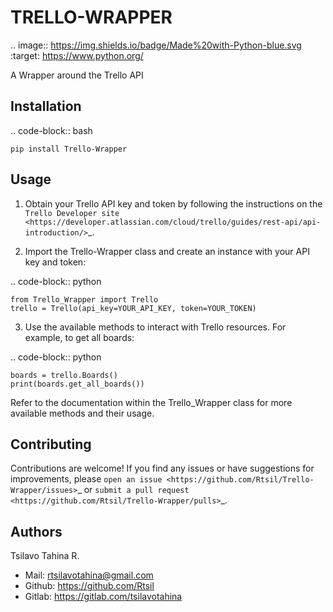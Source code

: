 TRELLO-WRAPPER
==============

.. image:: https://img.shields.io/badge/Made%20with-Python-blue.svg
   :target: https://www.python.org/

A Wrapper around the Trello API

Installation
------------

.. code-block:: bash

    pip install Trello-Wrapper

Usage
-----

1. Obtain your Trello API key and token by following the instructions on the `Trello Developer site <https://developer.atlassian.com/cloud/trello/guides/rest-api/api-introduction/>`_.

2. Import the Trello-Wrapper class and create an instance with your API key and token:

.. code-block:: python

    from Trello_Wrapper import Trello
    trello = Trello(api_key=YOUR_API_KEY, token=YOUR_TOKEN)

3. Use the available methods to interact with Trello resources. For example, to get all boards:

.. code-block:: python

    boards = trello.Boards()
    print(boards.get_all_boards()) 

Refer to the documentation within the Trello_Wrapper class for more available methods and their usage.

Contributing
------------

Contributions are welcome! If you find any issues or have suggestions for improvements, please `open an issue <https://github.com/Rtsil/Trello-Wrapper/issues>`_ or `submit a pull request <https://github.com/Rtsil/Trello-Wrapper/pulls>`_.

Authors
-------

Tsilavo Tahina R.

- Mail: rtsilavotahina@gmail.com
- Github: https://github.com/Rtsil
- Gitlab: https://gitlab.com/tsilavotahina
